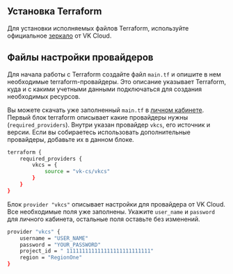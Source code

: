 ## Установка Terraform

Для установки исполняемых файлов Terraform, используйте официальное [зеркало](https://hub.mcs.mail.ru/repository/terraform-binary/mirror/latest/) от VK Cloud.

## Файлы настройки провайдеров

Для начала работы с Terraform создайте файл `main.tf` и опишите в нем необходимые terraform-провайдеры. Это описание указывает Terraform, куда и с какими учетными данными подключаться для создания необходимых ресурсов.

Вы можете скачать уже заполненный `main.tf` в [личном кабинете](https://mcs.mail.ru/app/project/terraform/).
Первый блок terraform описывает какие провайдеры нужны (`required_providers`). Внутри указан провайдер `vkcs`, его источник и версии. Если вы собираетесь использовать дополнительные провайдеры, добавьте их в данном блоке.

```bash
terraform {
    required_providers {
        vkcs = {
            source = "vk-cs/vkcs"
        }
    }
}
```

Блок `provider "vkcs"` описывает настройки для провайдера от VK Cloud. Все необходимые поля уже заполнены. Укажите `user_name` и `password` для личного кабинета, остальные поля оставьте без изменений.

```bash
provider "vkcs" {
    username = "USER_NAME"
    password = "YOUR_PASSWORD"
    project_id = " 111111111111111111111111111"
    region = "RegionOne"
}
```
